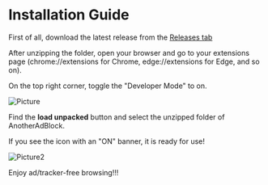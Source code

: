 # Installation Guide

First of all, download the latest release from the [Releases tab](https://github.com/ApocalypseCalculator/AnotherAdBlock/releases)

After unzipping the folder, open your browser and go to your extensions page (chrome://extensions for Chrome, edge://extensions for Edge, and so on). 

On the top right corner, toggle the "Developer Mode" to on. 

![Picture](https://cdn.discordapp.com/attachments/670393876883963905/823284229642125382/unknown.png)

Find the **load unpacked** button and select the unzipped folder of AnotherAdBlock. 

If you see the icon with an "ON" banner, it is ready for use!

![Picture2](https://cdn.discordapp.com/attachments/670393876883963905/823284589694812170/unknown.png)


Enjoy ad/tracker-free browsing!!!